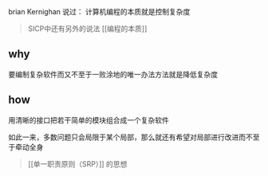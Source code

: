 brian Kernighan 说过： 计算机编程的本质就是控制复杂度

> SICP中还有另外的说法 [[编程的本质]]

## why
要编制复杂软件而又不至于一败涂地的唯一办法方法就是降低复杂度

## how
用清晰的接口把若干简单的模块组合成一个复杂软件

如此一来，多数问题只会局限于某个局部，那么就还有希望对局部进行改进而不至于牵动全身 
> [[单一职责原则（SRP）]] 的思想











